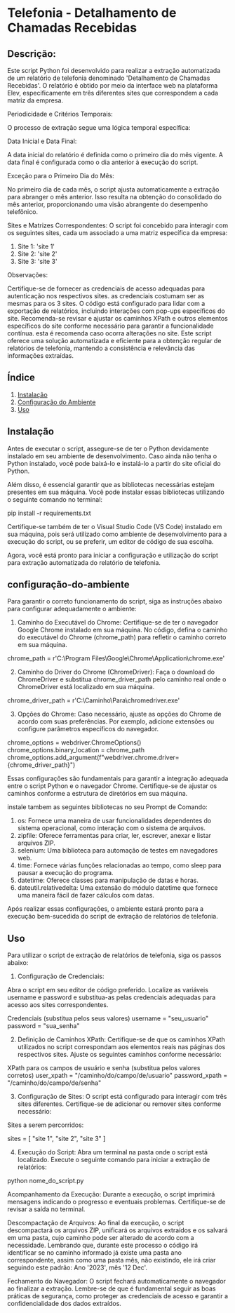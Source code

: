 # Telefonia - Detalhamento de Chamadas Recebidas

## Descrição:

Este script Python foi desenvolvido para realizar a extração automatizada de um relatório de telefonia denominado 'Detalhamento de Chamadas Recebidas'. O relatório é obtido por meio da interface web na plataforma Elev, especificamente em três diferentes sites que correspondem a cada matriz da empresa.

Periodicidade e Critérios Temporais:

O processo de extração segue uma lógica temporal específica:

Data Inicial e Data Final:

A data inicial do relatório é definida como o primeiro dia do mês vigente.
A data final é configurada como o dia anterior à execução do script.

Exceção para o Primeiro Dia do Mês:

No primeiro dia de cada mês, o script ajusta automaticamente a extração para abranger o mês anterior.
Isso resulta na obtenção do consolidado do mês anterior, proporcionando uma visão abrangente do desempenho telefônico.

Sites e Matrizes Correspondentes:
O script foi concebido para interagir com os seguintes sites, cada um associado a uma matriz específica da empresa:

1. Site 1: 'site 1'
2. Site 2: 'site 2'
3. Site 3: 'site 3'

Observações:

Certifique-se de fornecer as credenciais de acesso adequadas para autenticação nos respectivos sites. as credenciais costumam ser as mesmas para os 3 sites.
O código está configurado para lidar com a exportação de relatórios, incluindo interações com pop-ups específicos do site.
Recomenda-se revisar e ajustar os caminhos XPath e outros elementos específicos do site conforme necessário para garantir a funcionalidade contínua. esta é recomenda caso ocorra alterações no site.
Este script oferece uma solução automatizada e eficiente para a obtenção regular de relatórios de telefonia, mantendo a consistência e relevância das informações extraídas.

## Índice

1. [Instalação](#instalação)
2. [Configuração do Ambiente](#configuração-do-ambiente)
3. [Uso](#uso)

## Instalação

Antes de executar o script, assegure-se de ter o Python devidamente instalado em seu ambiente de desenvolvimento. Caso ainda não tenha o Python instalado, você pode baixá-lo e instalá-lo a partir do site oficial do Python.

Além disso, é essencial garantir que as bibliotecas necessárias estejam presentes em sua máquina. Você pode instalar essas bibliotecas utilizando o seguinte comando no terminal:

pip install -r requirements.txt

Certifique-se também de ter o Visual Studio Code (VS Code) instalado em sua máquina, pois será utilizado como ambiente de desenvolvimento para a execução do script, ou se preferir, um editor de código de sua escolha.

Agora, você está pronto para iniciar a configuração e utilização do script para extração automatizada do relatório de telefonia.

## configuração-do-ambiente

Para garantir o correto funcionamento do script, siga as instruções abaixo para configurar adequadamente o ambiente:

1. Caminho do Executável do Chrome:
   Certifique-se de ter o navegador Google Chrome instalado em sua máquina.
   No código, defina o caminho do executável do Chrome (chrome_path) para refletir o caminho correto em sua máquina.

chrome_path = r'C:\Program Files\Google\Chrome\Application\chrome.exe'

2. Caminho do Driver do Chrome (ChromeDriver):
   Faça o download do ChromeDriver e substitua chrome_driver_path pelo caminho real onde o ChromeDriver está localizado em sua máquina.

chrome_driver_path = r'C:\Caminho\Para\chromedriver.exe'

3. Opções do Chrome:
   Caso necessário, ajuste as opções do Chrome de acordo com suas preferências. Por exemplo, adicione extensões ou configure parâmetros específicos do navegador.

chrome_options = webdriver.ChromeOptions()
chrome_options.binary_location = chrome_path
chrome_options.add_argument(f"webdriver.chrome.driver={chrome_driver_path}")

Essas configurações são fundamentais para garantir a integração adequada entre o script Python e o navegador Chrome. Certifique-se de ajustar os caminhos conforme a estrutura de diretórios em sua máquina.

instale tambem as seguintes bibliotecas no seu Prompt de Comando:

1. os: Fornece uma maneira de usar funcionalidades dependentes do sistema operacional, como interação com o sistema de arquivos.
2. zipfile: Oferece ferramentas para criar, ler, escrever, anexar e listar arquivos ZIP.
3. selenium: Uma biblioteca para automação de testes em navegadores web.
4. time: Fornece várias funções relacionadas ao tempo, como sleep para pausar a execução do programa.
5. datetime: Oferece classes para manipulação de datas e horas.
6. dateutil.relativedelta: Uma extensão do módulo datetime que fornece uma maneira fácil de fazer cálculos com datas.

Após realizar essas configurações, o ambiente estará pronto para a execução bem-sucedida do script de extração de relatórios de telefonia.

## Uso

Para utilizar o script de extração de relatórios de telefonia, siga os passos abaixo:

1. Configuração de Credenciais:

Abra o script em seu editor de código preferido.
Localize as variáveis username e password e substitua-as pelas credenciais adequadas para acesso aos sites correspondentes.

Credenciais (substitua pelos seus valores)
username = "seu_usuario"
password = "sua_senha"

2. Definição de Caminhos XPath:
   Certifique-se de que os caminhos XPath utilizados no script correspondam aos elementos reais nas páginas dos respectivos sites. Ajuste os seguintes caminhos conforme necessário:

XPath para os campos de usuário e senha (substitua pelos valores corretos)
user_xpath = "/caminho/do/campo/de/usuario"
password_xpath = "/caminho/do/campo/de/senha"

3. Configuração de Sites:
   O script está configurado para interagir com três sites diferentes. Certifique-se de adicionar ou remover sites conforme necessário:

Sites a serem percorridos:

sites = [
"site 1",
"site 2",
"site 3"
]

4. Execução do Script:
   Abra um terminal na pasta onde o script está localizado.
   Execute o seguinte comando para iniciar a extração de relatórios:

python nome_do_script.py

Acompanhamento da Execução:
Durante a execução, o script imprimirá mensagens indicando o progresso e eventuais problemas. Certifique-se de revisar a saída no terminal.

Descompactação de Arquivos:
Ao final da execução, o script descompactará os arquivos ZIP, unificará os arquivos extraídos e os salvará em uma pasta, cujo caminho pode ser alterado de acordo com a necessidade. Lembrando que, durante este processo o código irá identificar se no caminho informado já existe uma pasta ano correspondente, assim como uma pasta mês, não existindo, ele irá criar seguindo este padrão: Ano '2023', mês '12 Dec'.

Fechamento do Navegador:
O script fechará automaticamente o navegador ao finalizar a extração.
Lembre-se de que é fundamental seguir as boas práticas de segurança, como proteger as credenciais de acesso e garantir a confidencialidade dos dados extraídos.
